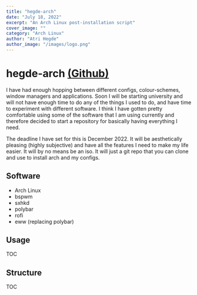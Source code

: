 ```yaml
---
title: "hegde-arch"
date: "July 18, 2022"
excerpt: "An Arch Linux post-installation script"
cover_image: ""
category: "Arch Linux"
author: "Atri Hegde"
author_image: "/images/logo.png"
---
```


# hegde-arch [(Github)](https://github.com/hegde-atri/hegde-arch)

I have had enough hopping between different configs, colour-schemes, window managers and applications. Soon I will be starting university and will not have
enough time to do any of the things I used to do, and have time to experiment with different software. I think I have gotten pretty comfortable
using some of the software that I am using currently and therefore decided to start a repository for basically having everything I need.

The deadline I have set for this is December 2022. It will be aesthetically pleasing (highly subjective) and have all the features I need to make my life easier.
It will by no means be an iso. It will just a git repo that you can clone and use to install arch and my configs.

## Software

- Arch Linux
- bspwm
- sxhkd
- polybar
- rofi
- eww (replacing polybar)

## Usage

TOC

## Structure

TOC

